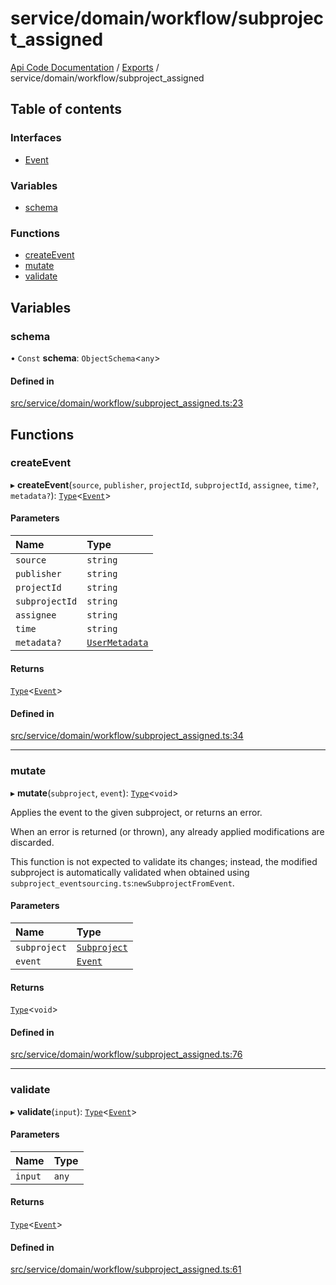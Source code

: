 # service/domain/workflow/subproject\_assigned
[Api Code Documentation](../README.md) / [Exports](../modules.md) / service/domain/workflow/subproject\_assigned

## Table of contents

### Interfaces

- [Event](../interfaces/service_domain_workflow_subproject_assigned.Event.md)

### Variables

- [schema](service_domain_workflow_subproject_assigned.md#schema)

### Functions

- [createEvent](service_domain_workflow_subproject_assigned.md#createevent)
- [mutate](service_domain_workflow_subproject_assigned.md#mutate)
- [validate](service_domain_workflow_subproject_assigned.md#validate)

## Variables

### schema

• `Const` **schema**: `ObjectSchema`\<`any`\>

#### Defined in

[src/service/domain/workflow/subproject_assigned.ts:23](https://github.com/openkfw/TruBudget/blob/92640998/api/src/service/domain/workflow/subproject_assigned.ts#L23)

## Functions

### createEvent

▸ **createEvent**(`source`, `publisher`, `projectId`, `subprojectId`, `assignee`, `time?`, `metadata?`): [`Type`](result.md#type)\<[`Event`](../interfaces/service_domain_workflow_subproject_assigned.Event.md)\>

#### Parameters

| Name | Type |
| :------ | :------ |
| `source` | `string` |
| `publisher` | `string` |
| `projectId` | `string` |
| `subprojectId` | `string` |
| `assignee` | `string` |
| `time` | `string` |
| `metadata?` | [`UserMetadata`](service_domain_metadata.md#usermetadata) |

#### Returns

[`Type`](result.md#type)\<[`Event`](../interfaces/service_domain_workflow_subproject_assigned.Event.md)\>

#### Defined in

[src/service/domain/workflow/subproject_assigned.ts:34](https://github.com/openkfw/TruBudget/blob/92640998/api/src/service/domain/workflow/subproject_assigned.ts#L34)

___

### mutate

▸ **mutate**(`subproject`, `event`): [`Type`](result.md#type)\<`void`\>

Applies the event to the given subproject, or returns an error.

When an error is returned (or thrown), any already applied modifications are
discarded.

This function is not expected to validate its changes; instead, the modified
subproject is automatically validated when obtained using
`subproject_eventsourcing.ts`:`newSubprojectFromEvent`.

#### Parameters

| Name | Type |
| :------ | :------ |
| `subproject` | [`Subproject`](../interfaces/service_domain_workflow_subproject.Subproject.md) |
| `event` | [`Event`](../interfaces/service_domain_workflow_subproject_assigned.Event.md) |

#### Returns

[`Type`](result.md#type)\<`void`\>

#### Defined in

[src/service/domain/workflow/subproject_assigned.ts:76](https://github.com/openkfw/TruBudget/blob/92640998/api/src/service/domain/workflow/subproject_assigned.ts#L76)

___

### validate

▸ **validate**(`input`): [`Type`](result.md#type)\<[`Event`](../interfaces/service_domain_workflow_subproject_assigned.Event.md)\>

#### Parameters

| Name | Type |
| :------ | :------ |
| `input` | `any` |

#### Returns

[`Type`](result.md#type)\<[`Event`](../interfaces/service_domain_workflow_subproject_assigned.Event.md)\>

#### Defined in

[src/service/domain/workflow/subproject_assigned.ts:61](https://github.com/openkfw/TruBudget/blob/92640998/api/src/service/domain/workflow/subproject_assigned.ts#L61)
